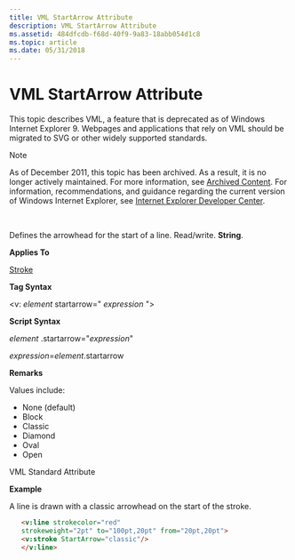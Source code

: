 ```yaml
---
title: VML StartArrow Attribute
description: VML StartArrow Attribute
ms.assetid: 484dfcdb-f68d-40f9-9a83-18abb054d1c8
ms.topic: article
ms.date: 05/31/2018
---
```


# VML StartArrow Attribute

This topic describes VML, a feature that is deprecated as of Windows Internet Explorer 9. Webpages and applications that rely on VML should be migrated to SVG or other widely supported standards.

> [!Note]  
> As of December 2011, this topic has been archived. As a result, it is no longer actively maintained. For more information, see [Archived Content](https://docs.microsoft.com/previous-versions/windows/internet-explorer/ie-developer/). For information, recommendations, and guidance regarding the current version of Windows Internet Explorer, see [Internet Explorer Developer Center](https://msdn.microsoft.com/ie/).

 

Defines the arrowhead for the start of a line. Read/write. **String**.

**Applies To**

[Stroke](msdn-online-vml-stroke-element.md)

**Tag Syntax**

<v: *element* startarrow=" *expression* ">

**Script Syntax**

*element* .startarrow="*expression*"

*expression*=*element*.startarrow

**Remarks**

Values include:

-   None (default)
-   Block
-   Classic
-   Diamond
-   Oval
-   Open

VML Standard Attribute

**Example**

A line is drawn with a classic arrowhead on the start of the stroke.


```HTML
   <v:line strokecolor="red"
   strokeweight="2pt" to="100pt,20pt" from="20pt,20pt">
   <v:stroke StartArrow="classic"/>
   </v:line>
```



 

 




